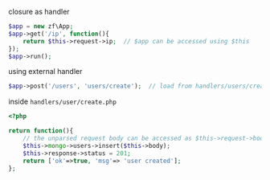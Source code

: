 
closure as handler

```php
$app = new zf\App;
$app->get('/ip', function(){
	return $this->request->ip;  // $app can be accessed using $this
});
$app->run();
```

using external handler

```php
$app->post('/users', 'users/create');  // load from handlers/users/create.php
```

inside `handlers/user/create.php`

```php
<?php

return function(){
	// the unparsed request body can be accessed as $this->request->body
	$this->mongo->users->insert($this->body);
	$this->response->status = 201;
	return ['ok'=>true, 'msg'=> 'user created'];
};
```
